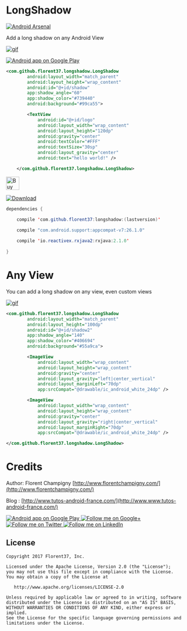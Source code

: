 # LongShadow

[![Android Arsenal]( https://img.shields.io/badge/Android%20Arsenal-LongShadow-green.svg?style=flat )]( https://android-arsenal.com/details/1/6363 )

Add a long shadow on any Android View

[![gif](https://raw.githubusercontent.com/florent37/LongShadow/master/medias/sample.gif)](https://github.com/florent37/LongShadow)

<a href="https://play.google.com/store/apps/details?id=com.github.florent37.florent.champigny">
  <img alt="Android app on Google Play" src="https://developer.android.com/images/brand/en_app_rgb_wo_45.png" />
</a>

```xml
<com.github.florent37.longshadow.LongShadow
        android:layout_width="match_parent"
        android:layout_height="wrap_content"
        android:id="@+id/shadow"
        app:shadow_angle="60"
        app:shadow_color="#739440"
        android:background="#99ca55">

        <TextView
            android:id="@+id/logo"
            android:layout_width="wrap_content"
            android:layout_height="120dp"
            android:gravity="center"
            android:textColor="#FFF"
            android:textSize="30sp"
            android:layout_gravity="center"
            android:text="hello world!" />

    </com.github.florent37.longshadow.LongShadow>
```

<a href='https://ko-fi.com/A160LCC' target='_blank'><img height='36' style='border:0px;height:36px;' src='https://az743702.vo.msecnd.net/cdn/kofi1.png?v=0' border='0' alt='Buy Me a Coffee at ko-fi.com' /></a>

[ ![Download](https://api.bintray.com/packages/florent37/maven/longshadow/images/download.svg) ](https://bintray.com/florent37/maven/longshadow/_latestVersion)

```java
dependencies {

    compile 'com.github.florent37:longshadow:(lastversion)'

    compile "com.android.support:appcompat-v7:26.1.0"
    
    compile 'io.reactivex.rxjava2:rxjava:2.1.0'
    
}
```

# Any View

You can add a long shadow on any view, even custom views

[![gif](https://raw.githubusercontent.com/florent37/LongShadow/master/medias/sample2.png)](https://github.com/florent37/LongShadow)

```xml
<com.github.florent37.longshadow.LongShadow
        android:layout_width="match_parent"
        android:layout_height="100dp"
        android:id="@+id/shadow2"
        app:shadow_angle="140"
        app:shadow_color="#406694"
        android:background="#55a9ca">

        <ImageView
            android:layout_width="wrap_content"
            android:layout_height="wrap_content"
            android:gravity="center"
            android:layout_gravity="left|center_vertical"
            android:layout_marginLeft="70dp"
            app:srcCompat="@drawable/ic_android_white_24dp" />

        <ImageView
            android:layout_width="wrap_content"
            android:layout_height="wrap_content"
            android:gravity="center"
            android:layout_gravity="right|center_vertical"
            android:layout_marginRight="70dp"
            app:srcCompat="@drawable/ic_android_white_24dp" />

</com.github.florent37.longshadow.LongShadow>
```

# Credits

Author: Florent Champigny [http://www.florentchampigny.com/](http://www.florentchampigny.com/)

Blog : [http://www.tutos-android-france.com/](http://www.www.tutos-android-france.com/)

<a href="https://play.google.com/store/apps/details?id=com.github.florent37.florent.champigny">
  <img alt="Android app on Google Play" src="https://developer.android.com/images/brand/en_app_rgb_wo_45.png" />
</a>
<a href="https://plus.google.com/+florentchampigny">
  <img alt="Follow me on Google+"
       src="https://raw.githubusercontent.com/florent37/DaVinci/master/mobile/src/main/res/drawable-hdpi/gplus.png" />
</a>
<a href="https://twitter.com/florent_champ">
  <img alt="Follow me on Twitter"
       src="https://raw.githubusercontent.com/florent37/DaVinci/master/mobile/src/main/res/drawable-hdpi/twitter.png" />
</a>
<a href="https://www.linkedin.com/in/florentchampigny">
  <img alt="Follow me on LinkedIn"
       src="https://raw.githubusercontent.com/florent37/DaVinci/master/mobile/src/main/res/drawable-hdpi/linkedin.png" />
</a>


License
--------

    Copyright 2017 Florent37, Inc.

    Licensed under the Apache License, Version 2.0 (the "License");
    you may not use this file except in compliance with the License.
    You may obtain a copy of the License at

       http://www.apache.org/licenses/LICENSE-2.0

    Unless required by applicable law or agreed to in writing, software
    distributed under the License is distributed on an "AS IS" BASIS,
    WITHOUT WARRANTIES OR CONDITIONS OF ANY KIND, either express or implied.
    See the License for the specific language governing permissions and
    limitations under the License.
